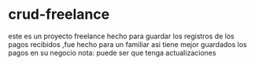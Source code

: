 # crud-freelance
este es un proyecto freelance hecho para guardar los registros de los pagos recibidos ,fue hecho para un familiar asi tiene mejor guardados los pagos en su negocio
nota: puede ser que tenga actualizaciones

